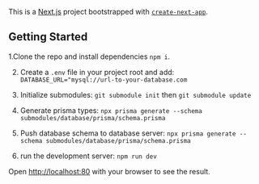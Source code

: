 This is a [Next.js](https://nextjs.org/) project bootstrapped with [`create-next-app`](https://github.com/vercel/next.js/tree/canary/packages/create-next-app).

## Getting Started

1.Clone the repo and install dependencies `npm i`.

2. Create a `.env` file in your project root and add: `DATABASE_URL="mysql://url-to-your-database.com`

3. Initialize submodules: `git submodule init` then `git submodule update`

4. Generate prisma types: `npx prisma generate --schema submodules/database/prisma/schema.prisma`

5. Push database schema to database server: `npx prisma generate --schema submodules/database/prisma/schema.prisma` 

6.  run the development server: `npm run dev`

Open [http://localhost:80](http://localhost:80) with your browser to see the result.
